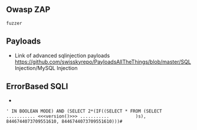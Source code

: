 ## Owasp ZAP
```
fuzzer
```

## Payloads
- Link of advanced sqlinjection payloads
https://github.com/swisskyrepo/PayloadsAllTheThings/blob/master/SQL Injection/MySQL Injection

## ErrorBased SQLI

- 
```
' IN BOOLEAN MODE) AND (SELECT 2*(IF((SELECT * FROM (SELECT       ........... <<<version()>>> ...........          )s), 8446744073709551610, 8446744073709551610)))#
```
